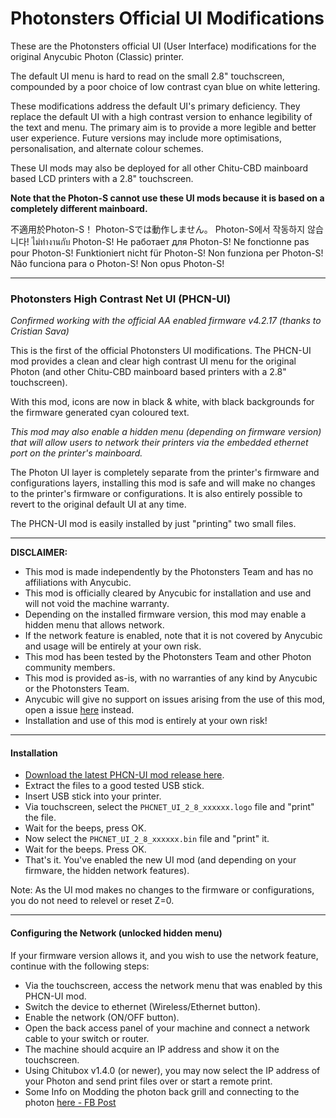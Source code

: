 # Photonsters Official UI Modifications 

These are the Photonsters official UI (User Interface) modifications for the original Anycubic Photon (Classic) printer. 

The default UI menu is hard to read on the small 2.8" touchscreen, compounded by a poor choice of low contrast cyan blue on white lettering. 

These modifications address the default UI's primary deficiency. They replace the default UI with a high contrast version to enhance legibility of the text and menu. The primary aim is to provide a more legible and better user experience. Future versions may include more optimisations, personalisation, and alternate colour schemes. 

These UI mods may also be deployed for all other Chitu-CBD mainboard based LCD printers with a 2.8" touchscreen. 

**Note that the Photon-S cannot use these UI mods because it is based on a completely different mainboard.**

不適用於Photon-S！
Photon-Sでは動作しません。
Photon-S에서 작동하지 않습니다!
ไม่ทำงานกับ Photon-S!
Не работает для Photon-S!
Ne fonctionne pas pour Photon-S!
Funktioniert nicht für Photon-S!
Non funziona per Photon-S!
Não funciona para o Photon-S!
Non opus Photon-S! 

---

### Photonsters High Contrast Net UI (PHCN-UI) 

*Confirmed working with the official AA enabled firmware v4.2.17 (thanks to Cristian Sava)*

This is the first of the official Photonsters UI modifications. The PHCN-UI mod provides a clean and clear high contrast UI menu for the original Photon (and other Chitu-CBD mainboard based printers with a 2.8" touchscreen). 

With this mod, icons are now in black & white, with black backgrounds for the firmware generated cyan coloured text. 

*This mod may also enable a hidden menu (depending on firmware version) that will allow users to network their printers via the embedded ethernet port on the printer's mainboard.*

The Photon UI layer is completely separate from the printer's firmware and configurations layers, installing this mod is safe and will make no changes to the printer's firmware or configurations. It is also entirely possible to revert to the original default UI at any time. 

The PHCN-UI mod is easily installed by just "printing" two small files. 

---

**DISCLAIMER:** 
- This mod is made independently by the Photonsters Team and has no affiliations with Anycubic.
- This mod is officially cleared by Anycubic for installation and use and will not void the machine warranty.
- Depending on the installed firmware version, this mod may enable a hidden menu that allows network.  
- If the network feature is enabled, note that it is not covered by Anycubic and usage will be entirely at your own risk.
- This mod has been tested by the Photonsters Team and other Photon community members. 
- This mod is provided as-is, with no warranties of any kind by Anycubic or the Photonsters Team.
- Anycubic will give no support on issues arising from the use of this mod, open a issue [here](../../issues/new) instead.
- Installation and use of this mod is entirely at your own risk!

---

#### Installation

- [Download the latest PHCN-UI mod release here](https://github.com/Photonsters/photon-ui-mods/blob/master/PHCN-UI/PHCNET_UI_2_8_190513.zip). 
- Extract the files to a good tested USB stick. 
- Insert USB stick into your printer. 
- Via touchscreen, select the `PHCNET_UI_2_8_xxxxxx.logo` file and "print" the file. 
- Wait for the beeps, press OK. 
- Now select the `PHCNET_UI_2_8_xxxxxx.bin` file and "print" it. 
- Wait for the beeps. Press OK. 
- That's it. You've enabled the new UI mod (and depending on your firmware, the hidden network features).  

Note:
As the UI mod makes no changes to the firmware or configurations, you do not need to relevel or reset Z=0.

---

#### Configuring the Network (unlocked hidden menu)
If your firmware version allows it, and you wish to use the network feature, continue with the following steps: 

- Via the touchscreen, access the network menu that was enabled by this PHCN-UI mod. 
- Switch the device to ethernet (Wireless/Ethernet button). 
- Enable the network (ON/OFF button). 
- Open the back access panel of your machine and connect a network cable to your switch or router. 
- The machine should acquire an IP address and show it on the touchscreen. 
- Using Chitubox v1.4.0 (or newer), you may now select the IP address of your Photon and send print files over or start a remote print.
- Some Info on Modding the photon back grill and connecting to the photon [here - FB Post](https://www.facebook.com/groups/AnycubicPhoton/permalink/1651711838306785/)






